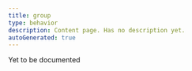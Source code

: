 ```yaml
---
title: group
type: behavior
description: Content page. Has no description yet.
autoGenerated: true
---
```


Yet to be documented